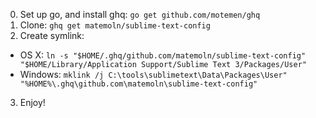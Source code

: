 0. Set up go, and install ghq: `go get github.com/motemen/ghq`
1. Clone: `ghq get matemoln/sublime-text-config`
2. Create symlink:
  - OS X: `ln -s "$HOME/.ghq/github.com/matemoln/sublime-text-config" "$HOME/Library/Application Support/Sublime Text 3/Packages/User"`
  - Windows: `mklink /j C:\tools\sublimetext\Data\Packages\User" "%HOME%\.ghq\github.com\matemoln\sublime-text-config"`
3. Enjoy!
